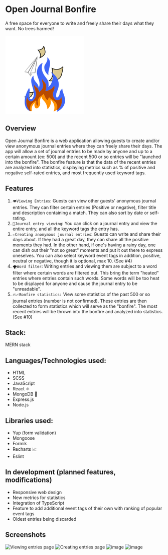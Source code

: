 # Open Journal Bonfire
A free space for everyone to write and freely share their days what they want. No trees harmed!

<img src="client\src\assets\images\bonfire_site_icon.png" width="250px" height="250px">

## Overview
Open Journal Bonfire is a web application allowing guests to create and/or view anonymous journal entries where they can freely share their days. The app will allow a set of journal entries to be made by anyone and up to a certain amount (ex: 500) and the recent 500 or so entries will be "launched into the bonfire". The bonfire feature is that the data of the recent entries are analyzed into statistics, displaying metrics such as % of positive and negative self-rated entries, and most frequently used keyword tags.

## Features

1. `👁️Viewing Entries`: Guests can view other guests' anonymous journal entries. They can filter certain entries (Positive or negative), filter title and description containing a match. They can also sort by date or self-rating.
2. `📝Journal entry viewing`: You can click on a journal entry and view the entire entry, and all the keyword tags the entry has.
3. `✏️Creating anonymous journal entries`: Guests can write and share their days about. If they had a great day, they can share all the positive moments they had. In the other hand, if one's having a rainy day, one can dish out their "not so great" moments and put it out there to express oneselves. You can also select keyword event tags in addition, positive, neutral or negative, though it is optional, max 10. (See #4)
4. `🌪️Word filter`: Writing entries and viewing them are subject to a word filter where certain words are filtered out. This bring the term "heated" entries where entries contain such words. Some words will be too heat to be displayed for anyone and cause the journal entry to be "unreadable".
5. `🔥📈Bonfire statistics:` View some statistics of the past 500 or so journal entries (number is not confirmed). These entries are then collected to form statistics which will serve as the "bonfire". The most recent entries will be thrown into the bonfire and analyzed into statistics. (See #10)

## Stack:
MERN stack

## Languages/Technologies used:
- HTML
- SCSS
- JavaScript
- React ⚛️
- MongoDB 🍃
- Express.js
- Node.js

## Libraries used:
- Yup (form validation)
- Mongoose
- Formik
- Recharts 📈
- Eslint

## In development (planned features, modifications)
- Responsive web design
- New metrics for statistics
- Integration of TypeScript
- Feature to add additional event tags of their own with ranking of popular event tags
- Oldest entries being discarded

## Screenshots
![Viewing entries page](https://github.com/revive-mejett/open-journal-bonfire/assets/90886544/97f718c9-922d-41f0-bdcc-f6514bb8de8e)
![Creating entries page](https://github.com/revive-mejett/open-journal-bonfire/assets/90886544/eb557b64-a8f5-4c77-ba81-59a59b1e8fb1)
![image](https://github.com/revive-mejett/open-journal-bonfire/assets/90886544/731745e0-32ed-419b-855d-6775691eb206)
![image](https://github.com/revive-mejett/open-journal-bonfire/assets/90886544/f12149b2-62b8-44fe-ab70-7ee7b53202b3)





